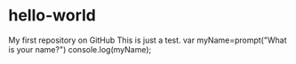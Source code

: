 hello-world
===========

My first repository on GitHub
This is just a test.
var myName=prompt("What is your name?")
console.log(myName);
